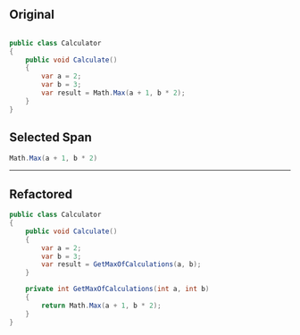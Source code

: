 ﻿## Original

```csharp

public class Calculator
{
    public void Calculate()
    {
        var a = 2;
        var b = 3;
        var result = Math.Max(a + 1, b * 2);
    }
}
```

## Selected Span

```csharp
Math.Max(a + 1, b * 2)
```

---

## Refactored

```csharp
public class Calculator
{
    public void Calculate()
    {
        var a = 2;
        var b = 3;
        var result = GetMaxOfCalculations(a, b);
    }

    private int GetMaxOfCalculations(int a, int b)
    {
        return Math.Max(a + 1, b * 2);
    }
}
```